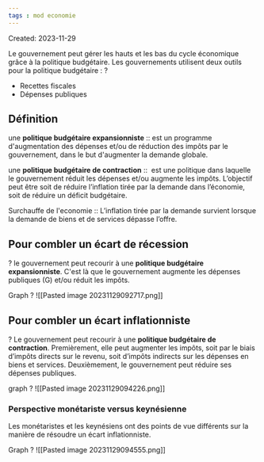 ```yaml
---
tags : mod economie
---
```

Created: 2023-11-29

Le gouvernement peut gérer les hauts et les bas du cycle économique grâce à la politique budgétaire. Les gouvernements utilisent deux outils pour la politique budgétaire :
?
- Recettes fiscales
- Dépenses publiques

## Définition
une **politique budgétaire expansionniste** :: est un programme d'augmentation des dépenses et/ou de réduction des impôts par le gouvernement, dans le but d'augmenter la demande globale.

une **politique budgétaire de contraction** ::  est une politique dans laquelle le gouvernement réduit les dépenses et/ou augmente les impôts. L’objectif peut être soit de réduire l’inflation tirée par la demande dans l’économie, soit de réduire un déficit budgétaire.

Surchauffe de l'economie :: L’inflation tirée par la demande survient lorsque la demande de biens et de services dépasse l’offre.

## Pour combler un écart de récession
?
le gouvernement peut recourir à une **politique budgétaire expansionniste**. C'est là que le gouvernement augmente les dépenses publiques (G) et/ou réduit les impôts.

Graph 
?
![[Pasted image 20231129092717.png]]

## Pour combler un écart inflationniste
?
Le gouvernement peut recourir à une **politique budgétaire de contraction**. Premièrement, elle peut augmenter les impôts, soit par le biais d’impôts directs sur le revenu, soit d’impôts indirects sur les dépenses en biens et services. Deuxièmement, le gouvernement peut réduire ses dépenses publiques.

graph
?
![[Pasted image 20231129094226.png]]

### Perspective monétariste versus keynésienne
Les monétaristes et les keynésiens ont des points de vue différents sur la manière de résoudre un écart inflationniste.

Graph
?
![[Pasted image 20231129094555.png]]